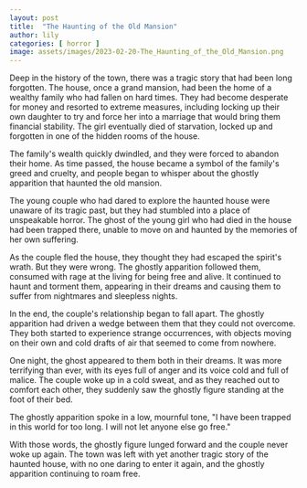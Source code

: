 ```yaml
---
layout: post
title:  "The Haunting of the Old Mansion"
author: lily
categories: [ horror ]
image: assets/images/2023-02-20-The_Haunting_of_the_Old_Mansion.png
---
```



Deep in the history of the town, there was a tragic story that had been long forgotten. The house, once a grand mansion, had been the home of a wealthy family who had fallen on hard times. They had become desperate for money and resorted to extreme measures, including locking up their own daughter to try and force her into a marriage that would bring them financial stability. The girl eventually died of starvation, locked up and forgotten in one of the hidden rooms of the house.

The family's wealth quickly dwindled, and they were forced to abandon their home. As time passed, the house became a symbol of the family's greed and cruelty, and people began to whisper about the ghostly apparition that haunted the old mansion.

The young couple who had dared to explore the haunted house were unaware of its tragic past, but they had stumbled into a place of unspeakable horror. The ghost of the young girl who had died in the house had been trapped there, unable to move on and haunted by the memories of her own suffering.

As the couple fled the house, they thought they had escaped the spirit's wrath. But they were wrong. The ghostly apparition followed them, consumed with rage at the living for being free and alive. It continued to haunt and torment them, appearing in their dreams and causing them to suffer from nightmares and sleepless nights.

In the end, the couple's relationship began to fall apart. The ghostly apparition had driven a wedge between them that they could not overcome. They both started to experience strange occurrences, with objects moving on their own and cold drafts of air that seemed to come from nowhere.

One night, the ghost appeared to them both in their dreams. It was more terrifying than ever, with its eyes full of anger and its voice cold and full of malice. The couple woke up in a cold sweat, and as they reached out to comfort each other, they suddenly saw the ghostly figure standing at the foot of their bed.

The ghostly apparition spoke in a low, mournful tone, "I have been trapped in this world for too long. I will not let anyone else go free."

With those words, the ghostly figure lunged forward and the couple never woke up again. The town was left with yet another tragic story of the haunted house, with no one daring to enter it again, and the ghostly apparition continuing to roam free.
